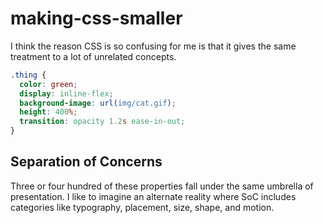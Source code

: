 # making-css-smaller

I think the reason CSS is so confusing for me is that it gives the same treatment to a lot of unrelated concepts.

```css
.thing {
  color: green;
  display: inline-flex;
  background-image: url(img/cat.gif);
  height: 400%;
  transition: opacity 1.2s ease-in-out;
}
```

## Separation of Concerns

Three or four hundred of these properties fall under the same umbrella of presentation. I like to imagine an alternate reality where SoC includes categories like typography, placement, size, shape, and motion.
